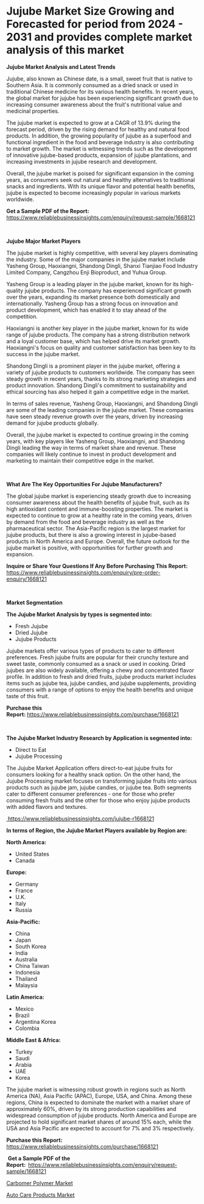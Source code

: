 <p><h1>Jujube Market Size Growing and Forecasted for period from 2024 - 2031 and provides complete market analysis of this market</h1></p><p><strong>Jujube Market Analysis and Latest Trends</strong></p>
<p><p>Jujube, also known as Chinese date, is a small, sweet fruit that is native to Southern Asia. It is commonly consumed as a dried snack or used in traditional Chinese medicine for its various health benefits. In recent years, the global market for jujube has been experiencing significant growth due to increasing consumer awareness about the fruit's nutritional value and medicinal properties.</p><p>The jujube market is expected to grow at a CAGR of 13.9% during the forecast period, driven by the rising demand for healthy and natural food products. In addition, the growing popularity of jujube as a superfood and functional ingredient in the food and beverage industry is also contributing to market growth. The market is witnessing trends such as the development of innovative jujube-based products, expansion of jujube plantations, and increasing investments in jujube research and development.</p><p>Overall, the jujube market is poised for significant expansion in the coming years, as consumers seek out natural and healthy alternatives to traditional snacks and ingredients. With its unique flavor and potential health benefits, jujube is expected to become increasingly popular in various markets worldwide.</p></p>
<p><strong>Get a Sample PDF of the Report:&nbsp;</strong> <a href="https://www.reliablebusinessinsights.com/enquiry/request-sample/1668121">https://www.reliablebusinessinsights.com/enquiry/request-sample/1668121</a></p>
<p>&nbsp;</p>
<p><strong>Jujube Major Market Players</strong></p>
<p><p>The jujube market is highly competitive, with several key players dominating the industry. Some of the major companies in the jujube market include Yasheng Group, Haoxiangni, Shandong Dingli, Shanxi Tianjiao Food Industry Limited Company, Cangzhou Enji Bioproduct, and Yuhua Group.</p><p>Yasheng Group is a leading player in the jujube market, known for its high-quality jujube products. The company has experienced significant growth over the years, expanding its market presence both domestically and internationally. Yasheng Group has a strong focus on innovation and product development, which has enabled it to stay ahead of the competition.</p><p>Haoxiangni is another key player in the jujube market, known for its wide range of jujube products. The company has a strong distribution network and a loyal customer base, which has helped drive its market growth. Haoxiangni's focus on quality and customer satisfaction has been key to its success in the jujube market.</p><p>Shandong Dingli is a prominent player in the jujube market, offering a variety of jujube products to customers worldwide. The company has seen steady growth in recent years, thanks to its strong marketing strategies and product innovation. Shandong Dingli's commitment to sustainability and ethical sourcing has also helped it gain a competitive edge in the market.</p><p>In terms of sales revenue, Yasheng Group, Haoxiangni, and Shandong Dingli are some of the leading companies in the jujube market. These companies have seen steady revenue growth over the years, driven by increasing demand for jujube products globally.</p><p>Overall, the jujube market is expected to continue growing in the coming years, with key players like Yasheng Group, Haoxiangni, and Shandong Dingli leading the way in terms of market share and revenue. These companies will likely continue to invest in product development and marketing to maintain their competitive edge in the market.</p></p>
<p>&nbsp;</p>
<p><strong>What Are The Key Opportunities For Jujube Manufacturers?</strong></p>
<p><p>The global jujube market is experiencing steady growth due to increasing consumer awareness about the health benefits of jujube fruit, such as its high antioxidant content and immune-boosting properties. The market is expected to continue to grow at a healthy rate in the coming years, driven by demand from the food and beverage industry as well as the pharmaceutical sector. The Asia-Pacific region is the largest market for jujube products, but there is also a growing interest in jujube-based products in North America and Europe. Overall, the future outlook for the jujube market is positive, with opportunities for further growth and expansion.</p></p>
<p><strong>Inquire or Share Your Questions If Any Before Purchasing This Report:</strong> <a href="https://www.reliablebusinessinsights.com/enquiry/pre-order-enquiry/1668121">https://www.reliablebusinessinsights.com/enquiry/pre-order-enquiry/1668121</a></p>
<p>&nbsp;</p>
<p><strong>Market Segmentation</strong></p>
<p><strong>The Jujube Market Analysis by types is segmented into:</strong></p>
<p><ul><li>Fresh Jujube</li><li>Dried Jujube</li><li>Jujube Products</li></ul></p>
<p><p>Jujube markets offer various types of products to cater to different preferences. Fresh jujube fruits are popular for their crunchy texture and sweet taste, commonly consumed as a snack or used in cooking. Dried jujubes are also widely available, offering a chewy and concentrated flavor profile. In addition to fresh and dried fruits, jujube products market includes items such as jujube tea, jujube candies, and jujube supplements, providing consumers with a range of options to enjoy the health benefits and unique taste of this fruit.</p></p>
<p><strong>Purchase this Report:&nbsp;</strong><a href="https://www.reliablebusinessinsights.com/purchase/1668121">https://www.reliablebusinessinsights.com/purchase/1668121</a></p>
<p>&nbsp;</p>
<p><strong>The Jujube Market Industry Research by Application is segmented into:</strong></p>
<p><ul><li>Direct to Eat</li><li>Jujube Processing</li></ul></p>
<p><p>The Jujube Market Application offers direct-to-eat jujube fruits for consumers looking for a healthy snack option. On the other hand, the Jujube Processing market focuses on transforming jujube fruits into various products such as jujube jam, jujube candies, or jujube tea. Both segments cater to different consumer preferences - one for those who prefer consuming fresh fruits and the other for those who enjoy jujube products with added flavors and textures.</p></p>
<p><a href="https://www.reliablebusinessinsights.com/jujube-r1668121">&nbsp;https://www.reliablebusinessinsights.com/jujube-r1668121</a></p>
<p><strong>In terms of Region, the Jujube Market Players available by Region are:</strong></p>
<p>
    <p> <strong> North America: </strong>
        <ul>
            <li>United States</li>
            <li>Canada</li>
        </ul>
        </p> 
    <p> <strong> Europe: </strong>
        <ul>
            <li>Germany</li>
            <li>France</li>
            <li>U.K.</li>
            <li>Italy</li>
            <li>Russia</li>
        </ul>
        </p> 
    <p> <strong> Asia-Pacific: </strong>
        <ul>
            <li>China</li>
            <li>Japan</li>
            <li>South Korea</li>
            <li>India</li>
            <li>Australia</li>
            <li>China Taiwan</li>
            <li>Indonesia</li>
            <li>Thailand</li>
            <li>Malaysia</li>
        </ul>
        </p> 
    <p> <strong> Latin America: </strong>
        <ul>
            <li>Mexico</li>
            <li>Brazil</li>
            <li>Argentina Korea</li>
            <li>Colombia</li>
        </ul>
        </p> 
    <p> <strong> Middle East & Africa: </strong>
        <ul>
            <li>Turkey</li>
            <li>Saudi</li>
            <li>Arabia</li>
            <li>UAE</li>
            <li>Korea</li>
        </ul>
    </p>
    </p>
<p><p>The jujube market is witnessing robust growth in regions such as North America (NA), Asia Pacific (APAC), Europe, USA, and China. Among these regions, China is expected to dominate the market with a market share of approximately 60%, driven by its strong production capabilities and widespread consumption of jujube products. North America and Europe are projected to hold significant market shares of around 15% each, while the USA and Asia Pacific are expected to account for 7% and 3% respectively.</p></p>
<p><strong>Purchase this Report: </strong><a href="https://www.reliablebusinessinsights.com/purchase/1668121">https://www.reliablebusinessinsights.com/purchase/1668121</a></p>
<p>&nbsp;<strong>Get a Sample PDF of the Report:&nbsp;&nbsp;</strong><a href="https://www.reliablebusinessinsights.com/enquiry/request-sample/1668121">https://www.reliablebusinessinsights.com/enquiry/request-sample/1668121</a></p>
<p><strong></strong></p>
<p><p><a href="https://github.com/msLonKoss78/Market-Research-Report-List-1/blob/main/carbomer-polymer-market.md">Carbomer Polymer Market</a></p><p><a href="https://github.com/lairestrong/Market-Research-Report-List-1/blob/main/auto-care-products-market.md">Auto Care Products Market</a></p></p>